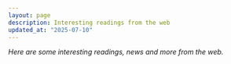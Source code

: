 ```yaml
---
layout: page
description: Interesting readings from the web
updated_at: "2025-07-10"
---
```


*Here are some interesting readings, news and more from the web.*